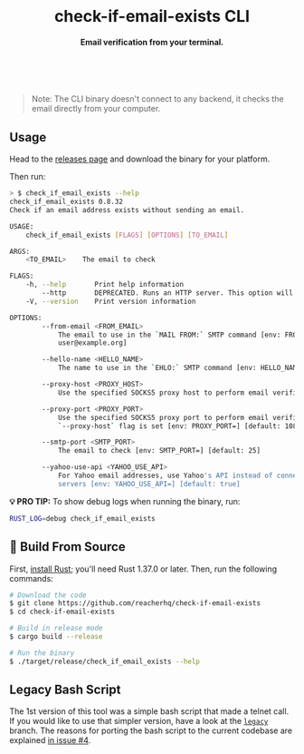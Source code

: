 <br /><br /><br />

<h1 align="center">check-if-email-exists CLI</h1>
<h4 align="center">Email verification from your terminal.</h4>

<br /><br /><br />

> Note: The CLI binary doesn't connect to any backend, it checks the email directly from your computer.

## Usage

Head to the [releases page](https://github.com/reacherhq/check-if-email-exists/releases) and download the binary for your platform.

Then run:

```bash
> $ check_if_email_exists --help
check_if_email_exists 0.8.32
Check if an email address exists without sending an email.

USAGE:
    check_if_email_exists [FLAGS] [OPTIONS] [TO_EMAIL]

ARGS:
    <TO_EMAIL>    The email to check

FLAGS:
    -h, --help       Print help information
        --http       DEPRECATED. Runs an HTTP server. This option will be removed in v0.9.0
    -V, --version    Print version information

OPTIONS:
        --from-email <FROM_EMAIL>
            The email to use in the `MAIL FROM:` SMTP command [env: FROM_EMAIL=] [default:
            user@example.org]

        --hello-name <HELLO_NAME>
            The name to use in the `EHLO:` SMTP command [env: HELLO_NAME=] [default: localhost]

        --proxy-host <PROXY_HOST>
            Use the specified SOCKS5 proxy host to perform email verification [env: PROXY_HOST=]

        --proxy-port <PROXY_PORT>
            Use the specified SOCKS5 proxy port to perform email verification. Only used when
            `--proxy-host` flag is set [env: PROXY_PORT=] [default: 1080]

        --smtp-port <SMTP_PORT>
            The email to check [env: SMTP_PORT=] [default: 25]

        --yahoo-use-api <YAHOO_USE_API>
            For Yahoo email addresses, use Yahoo's API instead of connecting directly to their SMTP
            servers [env: YAHOO_USE_API=] [default: true]
```

**💡 PRO TIP:** To show debug logs when running the binary, run:

```bash
RUST_LOG=debug check_if_email_exists
```

## 🔨 Build From Source

First, [install Rust](https://www.rust-lang.org/tools/install); you'll need Rust 1.37.0 or later. Then, run the following commands:

```bash
# Download the code
$ git clone https://github.com/reacherhq/check-if-email-exists
$ cd check-if-email-exists

# Build in release mode
$ cargo build --release

# Run the binary
$ ./target/release/check_if_email_exists --help
```

## Legacy Bash Script

The 1st version of this tool was a simple bash script that made a telnet call. If you would like to use that simpler version, have a look at the [`legacy`](https://github.com/reacherhq/check-if-email-exists/tree/legacy) branch. The reasons for porting the bash script to the current codebase are explained [in issue #4](https://github.com/reacherhq/check-if-email-exists/issues/4).
